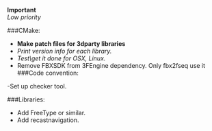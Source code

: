 **Important**  
*Low priority*  

###CMake:

- **Make patch files for 3dparty libraries**  
- *Print version info for each library.*  
- *Test\get it done for OSX, Linux.*  
- Remove FBXSDK from 3FEngine dependency. Only fbx2fseq use it
###Code convention:

-Set up checker tool.  

###Libraries:

- Add FreeType or similar.  
- Add recastnavigation.  